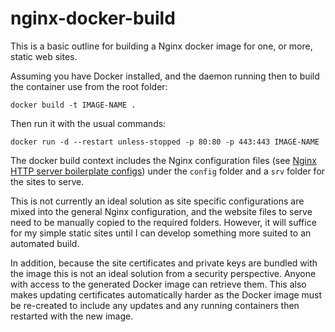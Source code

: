 # nginx-docker-build

This is a basic outline for building a Nginx docker image for one, or more, static web sites.

Assuming you have Docker installed, and the daemon running then to build the container use from the root folder:

    docker build -t IMAGE-NAME .

Then run it with the usual commands:

    docker run -d --restart unless-stopped -p 80:80 -p 443:443 IMAGE-NAME

The docker build context includes the Nginx configuration files (see [Nginx HTTP server boilerplate configs](https://github.com/RatJuggler/server-configs-nginx/tree/add-misc-headers))
under the `config` folder and a `srv` folder for the sites to serve.

This is not currently an ideal solution as site specific configurations are mixed into the general Nginx configuration, and the
website files to serve need to be manually copied to the required folders. However, it will suffice for my simple static sites
until I can develop something more suited to an automated build.

In addition, because the site certificates and private keys are bundled with the image this is not an ideal solution from a
security perspective. Anyone with access to the generated Docker image can retrieve them. This also makes updating certificates
automatically harder as the Docker image must be re-created to include any updates and any running containers then restarted with
the new image.

